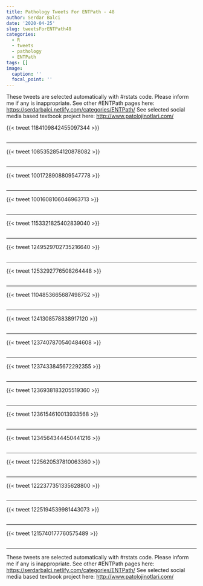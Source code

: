 ```yaml
---
title: Pathology Tweets For ENTPath - 48
author: Serdar Balci
date: '2020-04-25'
slug: tweetsForENTPath48
categories:
  - R
  - tweets
  - pathology
  - ENTPath
tags: []
image:
  caption: ''
  focal_point: ''
---
```



These tweets are selected automatically with #rstats code. Please inform me if any is inappropriate.
See other #ENTPath pages here: https://serdarbalci.netlify.com/categories/ENTPath/ 
See selected social media based textbook project here: http://www.patolojinotlari.com/

{{< tweet 1184109842455097344 >}}
<br>
<br>
<hr>
{{< tweet 1085352854120878082 >}}
<br>
<br>
<hr>
{{< tweet 1001728908809547778 >}}
<br>
<br>
<hr>
{{< tweet 1001608106046963713 >}}
<br>
<br>
<hr>
{{< tweet 1153321825402839040 >}}
<br>
<br>
<hr>
{{< tweet 1249529702735216640 >}}
<br>
<br>
<hr>
{{< tweet 1253292776508264448 >}}
<br>
<br>
<hr>
{{< tweet 1104853665687498752 >}}
<br>
<br>
<hr>
{{< tweet 1241308578838917120 >}}
<br>
<br>
<hr>
{{< tweet 1237407870540484608 >}}
<br>
<br>
<hr>
{{< tweet 1237433845672292355 >}}
<br>
<br>
<hr>
{{< tweet 1236938183205519360 >}}
<br>
<br>
<hr>
{{< tweet 1236154610013933568 >}}
<br>
<br>
<hr>
{{< tweet 1234564344450441216 >}}
<br>
<br>
<hr>
{{< tweet 1225620537810063360 >}}
<br>
<br>
<hr>
{{< tweet 1222377351335628800 >}}
<br>
<br>
<hr>
{{< tweet 1225194539981443073 >}}
<br>
<br>
<hr>
{{< tweet 1215740177760575489 >}}
<br>
<br>
<hr>


These tweets are selected automatically with #rstats code. Please inform me if any is inappropriate.
See other #ENTPath pages here: https://serdarbalci.netlify.com/categories/ENTPath/ 
See selected social media based textbook project here: http://www.patolojinotlari.com/
